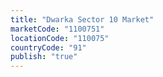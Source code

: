 ```yaml
---
title: "Dwarka Sector 10 Market"
marketCode: "1100751"
locationCode: "110075"
countryCode: "91"
publish: "true" 
---
```

